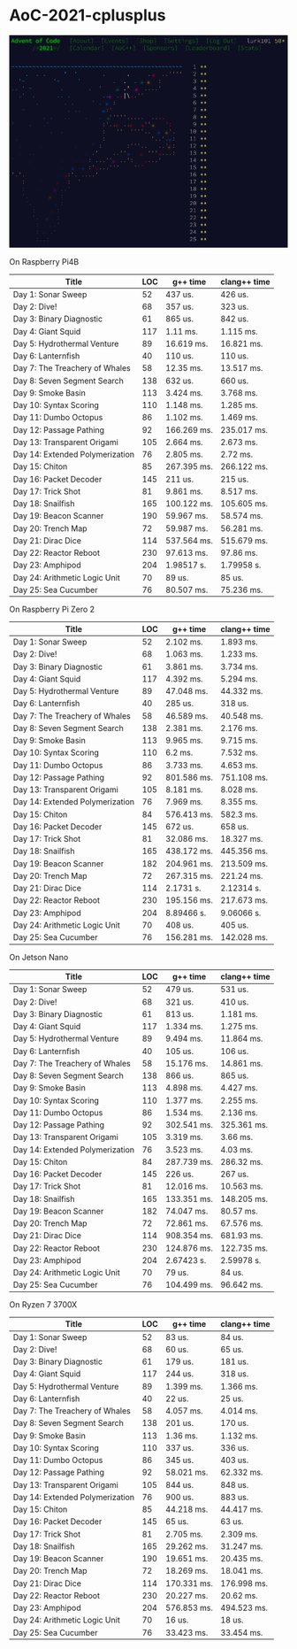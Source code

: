 # AoC-2021-cplusplus
![dive!](dive.png)

On Raspberry Pi4B

| Title | LOC | g++ time | clang++ time |
| --- | --- | --- | --- |
| Day 1: Sonar Sweep  | 52 | 437 us. | 426 us. |
| Day 2: Dive!  | 68 | 357 us. | 323 us. |
| Day 3: Binary Diagnostic  | 61 | 865 us. | 842 us. |
| Day 4: Giant Squid  | 117 | 1.11 ms. | 1.115 ms. |
| Day 5: Hydrothermal Venture  | 89 | 16.619 ms. | 16.821 ms. |
| Day 6: Lanternfish  | 40 | 110 us. | 110 us. |
| Day 7: The Treachery of Whales  | 58 | 12.35 ms. | 13.517 ms. |
| Day 8: Seven Segment Search  | 138 | 632 us. | 660 us. |
| Day 9: Smoke Basin  | 113 | 3.424 ms. | 3.768 ms. |
| Day 10: Syntax Scoring  | 110 | 1.148 ms. | 1.285 ms. |
| Day 11: Dumbo Octopus  | 86 | 1.102 ms. | 1.469 ms. |
| Day 12: Passage Pathing  | 92 | 166.269 ms. | 235.017 ms. |
| Day 13: Transparent Origami  | 105 | 2.664 ms. | 2.673 ms. |
| Day 14: Extended Polymerization  | 76 | 2.805 ms. | 2.72 ms. |
| Day 15: Chiton  | 85 | 267.395 ms. | 266.122 ms. |
| Day 16: Packet Decoder  | 145 | 211 us. | 215 us. |
| Day 17: Trick Shot  | 81 | 9.861 ms. | 8.517 ms. |
| Day 18: Snailfish  | 165 | 100.122 ms. | 105.605 ms. |
| Day 19: Beacon Scanner  | 190 | 59.967 ms. | 58.574 ms. |
| Day 20: Trench Map  | 72 | 59.987 ms. | 56.281 ms. |
| Day 21: Dirac Dice  | 114 | 537.564 ms. | 515.679 ms. |
| Day 22: Reactor Reboot  | 230 | 97.613 ms. | 97.86 ms. |
| Day 23: Amphipod  | 204 | 1.98517 s.  | 1.79958 s.  |
| Day 24: Arithmetic Logic Unit  | 70 | 89 us. | 85 us. |
| Day 25: Sea Cucumber  | 76 | 80.507 ms. | 75.236 ms. |

On Raspberry Pi Zero 2

| Title | LOC | g++ time | clang++ time |
| --- | --- | --- | --- |
| Day 1: Sonar Sweep  | 52 | 2.102 ms. | 1.893 ms. |
| Day 2: Dive!  | 68 | 1.063 ms. | 1.233 ms. |
| Day 3: Binary Diagnostic  | 61 | 3.861 ms. | 3.734 ms. |
| Day 4: Giant Squid  | 117 | 4.392 ms. | 5.294 ms. |
| Day 5: Hydrothermal Venture  | 89 | 47.048 ms. | 44.332 ms. |
| Day 6: Lanternfish  | 40 | 285 us. | 318 us. |
| Day 7: The Treachery of Whales  | 58 | 46.589 ms. | 40.548 ms. |
| Day 8: Seven Segment Search  | 138 | 2.381 ms. | 2.176 ms. |
| Day 9: Smoke Basin  | 113 | 9.965 ms. | 9.715 ms. |
| Day 10: Syntax Scoring  | 110 | 6.2 ms. | 7.532 ms. |
| Day 11: Dumbo Octopus  | 86 | 3.733 ms. | 4.653 ms. |
| Day 12: Passage Pathing  | 92 | 801.586 ms. | 751.108 ms. |
| Day 13: Transparent Origami  | 105 | 8.181 ms. | 8.028 ms. |
| Day 14: Extended Polymerization  | 76 | 7.969 ms. | 8.355 ms. |
| Day 15: Chiton  | 84 | 576.413 ms. | 582.3 ms. |
| Day 16: Packet Decoder  | 145 | 672 us. | 658 us. |
| Day 17: Trick Shot  | 81 | 32.086 ms. | 18.327 ms. |
| Day 18: Snailfish  | 165 | 438.172 ms. | 445.356 ms. |
| Day 19: Beacon Scanner  | 182 | 204.961 ms. | 213.509 ms. |
| Day 20: Trench Map  | 72 | 267.315 ms. | 221.24 ms. |
| Day 21: Dirac Dice  | 114 | 2.1731 s.  | 2.12314 s.  |
| Day 22: Reactor Reboot  | 230 | 195.156 ms. | 217.673 ms. |
| Day 23: Amphipod  | 204 | 8.89466 s.  | 9.06066 s.  |
| Day 24: Arithmetic Logic Unit  | 70 | 408 us. | 405 us. |
| Day 25: Sea Cucumber  | 76 | 156.281 ms. | 142.028 ms. |


On Jetson Nano

| Title | LOC | g++ time | clang++ time |
| --- | --- | --- | --- |
| Day 1: Sonar Sweep  | 52 | 479 us. | 531 us. |
| Day 2: Dive!  | 68 | 321 us. | 410 us. |
| Day 3: Binary Diagnostic  | 61 | 813 us. | 1.181 ms. |
| Day 4: Giant Squid  | 117 | 1.334 ms. | 1.275 ms. |
| Day 5: Hydrothermal Venture  | 89 | 9.494 ms. | 11.864 ms. |
| Day 6: Lanternfish  | 40 | 105 us. | 106 us. |
| Day 7: The Treachery of Whales  | 58 | 15.176 ms. | 14.861 ms. |
| Day 8: Seven Segment Search  | 138 | 866 us. | 865 us. |
| Day 9: Smoke Basin  | 113 | 4.898 ms. | 4.427 ms. |
| Day 10: Syntax Scoring  | 110 | 1.377 ms. | 2.255 ms. |
| Day 11: Dumbo Octopus  | 86 | 1.534 ms. | 2.136 ms. |
| Day 12: Passage Pathing  | 92 | 302.541 ms. | 325.361 ms. |
| Day 13: Transparent Origami  | 105 | 3.319 ms. | 3.66 ms. |
| Day 14: Extended Polymerization  | 76 | 3.523 ms. | 4.03 ms. |
| Day 15: Chiton  | 84 | 287.739 ms. | 286.32 ms. |
| Day 16: Packet Decoder  | 145 | 226 us. | 267 us. |
| Day 17: Trick Shot  | 81 | 12.016 ms. | 10.563 ms. |
| Day 18: Snailfish  | 165 | 133.351 ms. | 148.205 ms. |
| Day 19: Beacon Scanner  | 182 | 74.047 ms. | 80.57 ms. |
| Day 20: Trench Map  | 72 | 72.861 ms. | 67.576 ms. |
| Day 21: Dirac Dice  | 114 | 908.354 ms. | 681.93 ms. |
| Day 22: Reactor Reboot  | 230 | 124.876 ms. | 122.735 ms. |
| Day 23: Amphipod  | 204 | 2.67423 s.  | 2.59978 s.  |
| Day 24: Arithmetic Logic Unit  | 70 | 79 us. | 84 us. |
| Day 25: Sea Cucumber  | 76 | 104.499 ms. | 96.642 ms. |

On Ryzen 7 3700X

| Title | LOC | g++ time | clang++ time |
| --- | --- | --- | --- |
| Day 1: Sonar Sweep  | 52 | 83 us. | 84 us. |
| Day 2: Dive!  | 68 | 60 us. | 65 us. |
| Day 3: Binary Diagnostic  | 61 | 179 us. | 181 us. |
| Day 4: Giant Squid  | 117 | 244 us. | 318 us. |
| Day 5: Hydrothermal Venture  | 89 | 1.399 ms. | 1.366 ms. |
| Day 6: Lanternfish  | 40 | 22 us. | 25 us. |
| Day 7: The Treachery of Whales  | 58 | 4.057 ms. | 4.014 ms. |
| Day 8: Seven Segment Search  | 138 | 201 us. | 170 us. |
| Day 9: Smoke Basin  | 113 | 1.36 ms. | 1.132 ms. |
| Day 10: Syntax Scoring  | 110 | 337 us. | 336 us. |
| Day 11: Dumbo Octopus  | 86 | 345 us. | 403 us. |
| Day 12: Passage Pathing  | 92 | 58.021 ms. | 62.332 ms. |
| Day 13: Transparent Origami  | 105 | 844 us. | 848 us. |
| Day 14: Extended Polymerization  | 76 | 900 us. | 883 us. |
| Day 15: Chiton  | 85 | 44.218 ms. | 44.417 ms. |
| Day 16: Packet Decoder  | 145 | 65 us. | 63 us. |
| Day 17: Trick Shot  | 81 | 2.705 ms. | 2.309 ms. |
| Day 18: Snailfish  | 165 | 29.262 ms. | 31.247 ms. |
| Day 19: Beacon Scanner  | 190 | 19.651 ms. | 20.435 ms. |
| Day 20: Trench Map  | 72 | 18.269 ms. | 18.041 ms. |
| Day 21: Dirac Dice  | 114 | 170.331 ms. | 176.998 ms. |
| Day 22: Reactor Reboot  | 230 | 20.227 ms. | 20.62 ms. |
| Day 23: Amphipod  | 204 | 576.853 ms. | 494.523 ms. |
| Day 24: Arithmetic Logic Unit  | 70 | 16 us. | 18 us. |
| Day 25: Sea Cucumber  | 76 | 33.423 ms. | 33.454 ms. |
